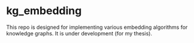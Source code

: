 # kg_embedding
This repo is designed for implementing various embedding algorithms for knowledge graphs.
It is under development (for my thesis).
